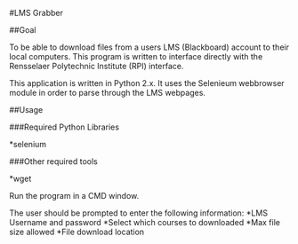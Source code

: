 #LMS Grabber


##Goal

To be able to download files from a users LMS (Blackboard) account to their local computers.
This program is written to interface directly with the Rensselaer Polytechnic Institute  (RPI)
interface.


This application is written in Python 2.x.  It uses the Selenieum webbrowser module
in order to parse through the LMS webpages.




##Usage

###Required Python Libraries

*selenium


###Other required tools

*wget


Run the program in a CMD window.

The user should be prompted to enter the following information:
*LMS Username and password
*Select which courses to downloaded
*Max file size allowed
*File download location
